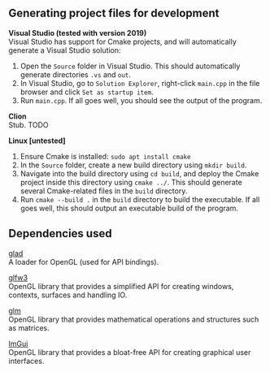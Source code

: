 ## Generating project files for development
**Visual Studio (tested with version 2019)**  
Visual Studio has support for Cmake projects, and will automatically generate a Visual Studio solution:  
1. Open the `Source` folder in Visual Studio. This should automatically generate directories `.vs` and `out`.
2. In Visual Studio, go to `Solution Explorer`, right-click `main.cpp` in the file browser and click `Set as startup item`.
3. Run `main.cpp`. If all goes well, you should see the output of the program.  

**Clion**  
Stub. TODO

**Linux [untested]**  
1. Ensure Cmake is installed: `sudo apt install cmake`
2. In the `Source` folder, create a new build directory using `mkdir build`.
3. Navigate into the build directory using `cd build`, and deploy the Cmake project inside this directory using `cmake ../`. This should generate several Cmake-related files in the `build` directory.
4. Run `cmake --build .` in the `build` directory to build the executable. If all goes well, this should output an executable build of the program.

## Dependencies used
[glad](https://glad.dav1d.de/)  
A loader for OpenGL (used for API bindings).

[glfw3](https://www.glfw.org/)  
OpenGL library that provides a simplified API for creating windows, contexts, surfaces and handling IO.

[glm](https://github.com/g-truc/glm)  
OpenGL library that provides mathematical operations and structures such as matrices.

[ImGui](https://github.com/ocornut/imgui)  
OpenGL library that provides a bloat-free API for creating graphical user interfaces.
